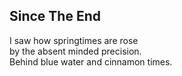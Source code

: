 Since The End
-------------
I saw how springtimes are rose  
by the absent minded precision.  
Behind blue water and cinnamon times.  
